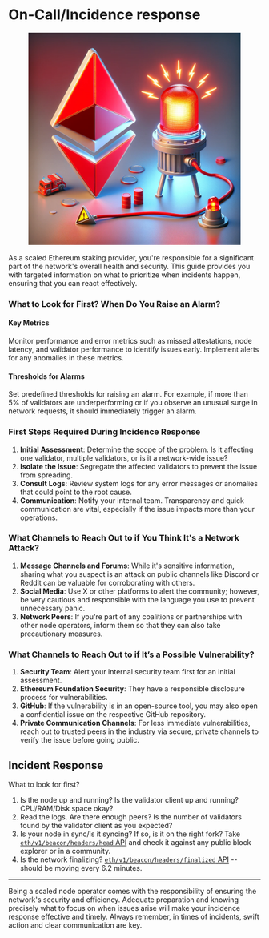 # On-Call/Incidence response

<figure><img src="../.gitbook/assets/image (82).png" alt="" width="563"><figcaption></figcaption></figure>

As a scaled Ethereum staking provider, you're responsible for a significant part of the network's overall health and security. This guide provides you with targeted information on what to prioritize when incidents happen, ensuring that you can react effectively.

### What to Look for First? When Do You Raise an Alarm?

#### Key Metrics

Monitor performance and error metrics such as missed attestations, node latency, and validator performance to identify issues early. Implement alerts for any anomalies in these metrics.

#### Thresholds for Alarms

Set predefined thresholds for raising an alarm. For example, if more than 5% of validators are underperforming or if you observe an unusual surge in network requests, it should immediately trigger an alarm.

### First Steps Required During Incidence Response

1. **Initial Assessment**: Determine the scope of the problem. Is it affecting one validator, multiple validators, or is it a network-wide issue?
2. **Isolate the Issue**: Segregate the affected validators to prevent the issue from spreading.
3. **Consult Logs**: Review system logs for any error messages or anomalies that could point to the root cause.
4. **Communication**: Notify your internal team. Transparency and quick communication are vital, especially if the issue impacts more than your operations.

### What Channels to Reach Out to if You Think It's a Network Attack?

1. **Message Channels and Forums**: While it's sensitive information, sharing what you suspect is an attack on public channels like Discord or Reddit can be valuable for corroborating with others.
2. **Social Media**: Use X or other platforms to alert the community; however, be very cautious and responsible with the language you use to prevent unnecessary panic.
3. **Network Peers**: If you're part of any coalitions or partnerships with other node operators, inform them so that they can also take precautionary measures.

### What Channels to Reach Out to if It’s a Possible Vulnerability?

1. **Security Team**: Alert your internal security team first for an initial assessment.
2. **Ethereum Foundation Security**: They have a responsible disclosure process for vulnerabilities.
3. **GitHub**: If the vulnerability is in an open-source tool, you may also open a confidential issue on the respective GitHub repository.
4. **Private Communication Channels**: For less immediate vulnerabilities, reach out to trusted peers in the industry via secure, private channels to verify the issue before going public.

## Incident Response

What to look for first?

1. Is the node up and running? Is the validator client up and running? CPU/RAM/Disk space okay?
2. Read the logs. Are there enough peers? Is the number of validators found by the validator client as you expected?
3. Is your node in sync/is it syncing? If so, is it on the right fork? Take [`eth/v1/beacon/headers/head` API](https://ethereum.github.io/beacon-APIs/#/Beacon/getBlockHeader) and check it against any public block explorer or in a community.
4. Is the network finalizing? [`eth/v1/beacon/headers/finalized` API](https://ethereum.github.io/beacon-APIs/#/Beacon/getBlockHeader) -- should be moving every 6.2 minutes.

***

Being a scaled node operator comes with the responsibility of ensuring the network's security and efficiency. Adequate preparation and knowing precisely what to focus on when issues arise will make your incidence response effective and timely. Always remember, in times of incidents, swift action and clear communication are key.

